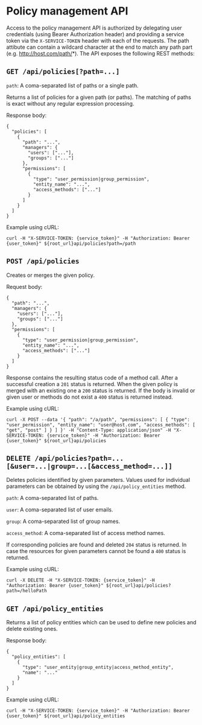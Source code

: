 # Policy management API

Access to the policy management API is authorized by delegating user
credentials (using Bearer Authorization header) and providing a service token
via the `X-SERVICE-TOKEN` header with each of the requests. The path attibute
can contain a wildcard character at the end to match any path part
(e.g. http://host.com/path/*).
The API exposes the following REST methods:

## `GET /api/policies[?path=...]`

`path`: A coma-separated list of paths or a single path.

Returns a list of policies for a given path (or paths). The matching of paths is exact without
any regular expression processing.

Response body:

```
{
  "policies": [
    {
      "path": "...",
      "managers": {
        "users": ["..."],
        "groups": ["..."]
      },
      "permissions": [
        {
          "type": "user_permission|group_permission",
          "entity_name": "...",
          "access_methods": ["..."]
        }
      ]
    }
  ]
}
```

Example using cURL:

```
curl -H "X-SERVICE-TOKEN: {service_token}" -H "Authorization: Bearer {user_token}" ${root_url}api/policies?path=/path
```

## `POST /api/policies`

Creates or merges the given policy.

Request body:

```
{
  "path": "...",
  "managers": {
    "users": ["..."],
    "groups": ["..."]
  },
  "permissions": [
    {
      "type": "user_permission|group_permission",
      "entity_name": "...",
      "access_methods": ["..."]
    }
  ]
}
```

Response contains the resulting status code of a method call. After a successful creation
a `201` status is returned. When the given policy is merged with an existing one a `200` status is
returned. If the body is invalid or given user or methods do not exist a `400`
status is returned instead.

Example using cURL:

```
curl -X POST --data '{ "path": "/a/path", "permissions": [ { "type": "user_permission", "entity_name": "user@host.com", "access_methods": [ "get", "post" ] } ] }' -H "Content-Type: application/json" -H "X-SERVICE-TOKEN: {service_token}" -H "Authorization: Bearer {user_token}" ${root_url}api/policies
```

## `DELETE /api/policies?path=...[&user=...|group=...[&access_method=...]]`

Deletes policies identified by given parameters. Values used for individual parameters can be
obtained by using the `/api/policy_entities` method.

`path`: A coma-separated list of paths.

`user`: A coma-separated list of user emails.

`group`: A coma-separated list of group names.

`access_method`: A coma-separated list of access method names.

If corresponding policies are found and deleted `204` status is
returned. In case the resources for given parameters cannot be found a `400` status is returned.

Example using cURL:

```
curl -X DELETE -H "X-SERVICE-TOKEN: {service_token}" -H "Authorization: Bearer {user_token}" ${root_url}api/policies?path=/helloPath
```

## `GET /api/policy_entities`

Returns a list of policy entities which can be used to define new policies and delete existing ones.

Response body:

```
{
  "policy_entities": [
    {
      "type": "user_entity|group_entity|access_method_entity",
      "name": "..."
    }
  ]
}
```

Example using cURL:

```
curl -H "X-SERVICE-TOKEN: {service_token}" -H "Authorization: Bearer {user_token}" ${root_url}api/policy_entities
```
